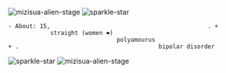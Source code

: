  ![mizisua-alien-stage](https://github.com/user-attachments/assets/78a2f4e5-0a4b-4f36-9839-6f0677bf6462) ![sparkle-star](https://github.com/user-attachments/assets/82fe9581-429b-4924-b01f-7218c24e03e1)



    - About: 15,                                             . + 
                straight (women ❤)
                                   polyamourus    
    + .                                        bipolar disorder


![sparkle-star](https://github.com/user-attachments/assets/82fe9581-429b-4924-b01f-7218c24e03e1) ![mizisua-alien-stage](https://github.com/user-attachments/assets/2bb6a03a-8098-4989-a8e7-e3de03fc6def)
<!---
alnstfan/alnstfan is a ✨ special ✨ repository because its `README.md` (this file) appears on your GitHub profile.
You can click the Preview link to take a look at your changes.
--->
